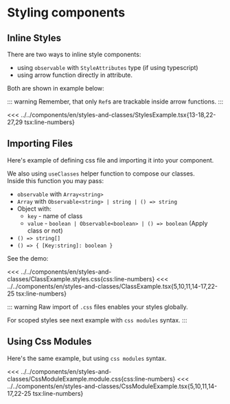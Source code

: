 # Styling components

<script setup>
import Demo from '../../components/tools/Demo.vue'
import { StylesExample } from '../../components/en/styles-and-classes/StylesExample.tsx'
import { ClassExample } from '../../components/en/styles-and-classes/ClassExample.tsx'
import { CssModuleExample } from '../../components/en/styles-and-classes/CssModuleExample.tsx'

</script>

## Inline Styles

There are two ways to inline style components:
 * using `observable` with `StyleAttributes` type (if using typescript)
 * using arrow function directly in attribute. 

Both are shown in example below:

::: warning
Remember, that only `Ref`s are trackable inside arrow functions.
:::

<<< ../../components/en/styles-and-classes/StylesExample.tsx{13-18,22-27,29 tsx:line-numbers}
<Demo :is="StylesExample" />

## Importing Files

Here's example of defining css file and importing it into your component.

We also using `useClasses` helper function to compose our classes.  
Inside this function you may pass:
 * `observable` with `Array<string>`
 * `Array` with `Observable<string> | string | () => string`
 * Object with:
   * `key` - name of class
   * `value` - `boolean | Observable<boolean> | () => boolean` (Apply class or not)
 * `() => string[]`
 * `() => { [Key:string]: boolean }`

See the demo:

<<< ../../components/en/styles-and-classes/ClassExample.styles.css{css:line-numbers}
<<< ../../components/en/styles-and-classes/ClassExample.tsx{5,10,11,14-17,22-25 tsx:line-numbers}
<Demo :is="ClassExample" />

::: warning
Raw import of `.css` files enables your styles globally.  

For scoped styles see next example with `css modules` syntax.
:::
## Using Css Modules

Here's the same example, but using `css modules` syntax.

<<< ../../components/en/styles-and-classes/CssModuleExample.module.css{css:line-numbers}
<<< ../../components/en/styles-and-classes/CssModuleExample.tsx{5,10,11,14-17,22-25 tsx:line-numbers}
<Demo :is="CssModuleExample" />
